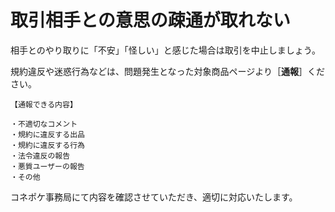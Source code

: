 # 取引相手との意思の疎通が取れない

相手とのやり取りに「不安」「怪しい」と感じた場合は取引を中止しましょう。

規約違反や迷惑行為などは、問題発生となった対象商品ページより［**通報**］ください。

    【通報できる内容】

    ・不適切なコメント  
    ・規約に違反する出品  
    ・規約に違反する行為  
    ・法令違反の報告  
    ・悪質ユーザーの報告  
    ・その他

コネポケ事務局にて内容を確認させていただき、適切に対応いたします。
